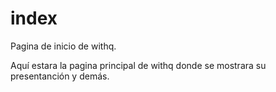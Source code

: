 # index
Pagina de inicio de withq.

Aquí estara la pagina principal de withq donde se mostrara su presentanción y demás.
